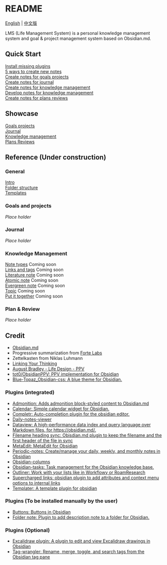 # README
[English](README.md) | [中文版](README_CN.md)

LMS (Life Management System) is a personal knowledge management system and goal & project management system based on Obsidian.md. 

## Quick Start
[Install missing plugins](900_Supporting_Files/991_Readme/QS_a0_Install_plugins.md)  
[5 ways to create new notes](900_Supporting_Files/991_Readme/QS_a1_5_ways_to_create_new_notes.md)  
[Create notes for goals projects](900_Supporting_Files/991_Readme/QS_b1_Create_notes_for_goals_projects.md)  
[Create notes for journal](900_Supporting_Files/991_Readme/QS_c1_Create_notes_for_journal.md)  
[Create notes for knowledge management](900_Supporting_Files/991_Readme/QS_d1_Create_notes_for_knowledge_management.md)   
[Develop notes for knowledge management](900_Supporting_Files/991_Readme/QS_d2_Develop_notes_for_knowledge_management.md)  
[Create notes for plans reviews](900_Supporting_Files/991_Readme/QS_e1_Create_notes_for_plans_reviews.md)    

## Showcase
[Goals projects](900_Supporting_Files/991_Readme/SC_a1_Goals_projects.md)   
[Journal](900_Supporting_Files/991_Readme/SC_b1_Journal.md)   
[Knowledge management](900_Supporting_Files/991_Readme/SC_c1_Knowledge_management.md)    
[Plans Reviews](900_Supporting_Files/991_Readme/SC_d1_Plans_Reviews.md)  

## Reference (Under construction)
### General
[Intro](900_Supporting_Files/991_Readme/01_Intro.md)  
[Folder structure](900_Supporting_Files/991_Readme/02_Folder_structure.md)  
[Templates](900_Supporting_Files/991_Readme/03_Templates.md)   

### Goals and projects
*Place holder*  

### Journal
*Place holder*  

### Knowledge Management  
[Note types](900_Supporting_Files/991_Readme/PKM01_Note_types.md)   Coming soon  
[Links and tags](900_Supporting_Files/991_Readme/PKM02_Links_and_tags.md) Coming soon  
[Literature note](900_Supporting_Files/991_Readme/PKM03_Literature_note.md) Coming soon  
[Atomic note](900_Supporting_Files/991_Readme/PKM04_Atomic_note.md) Coming soon  
[Evergreen note](900_Supporting_Files/991_Readme/PKM005_Evergreen_note.md) Coming soon  
[Topic](900_Supporting_Files/991_Readme/PKM006_Topic.md) Coming soon  
[Put it together](900_Supporting_Files/991_Readme/PKM010_Put_it_together.md) Coming soon  


### Plan & Review  
*Place holder*  


## Credit
- [Obsidian.md](https://obsidian.md/)
- Progressive summarization from [Forte Labs](https://fortelabs.co/)
- Zettelkasten from Niklas Luhmann
- [Linking Your Thinking](https://www.linkingyourthinking.com/)
- [August Bradley - Life Design - PPV](https://www.youtube.com/user/augustbradley/featured)
- [tot0/ObsidianPPV: PPV implementation for Obsidian](https://github.com/tot0/ObsidianPPV)
- [Blue-Topaz_Obsidian-css: A blue theme for Obsidian. ](https://github.com/whyt-byte/Blue-Topaz_Obsidian-css)

### Plugins (integrated)
- [Admonition: Adds admonition block-styled content to Obsidian.md ](https://github.com/valentine195/obsidian-admonition)
- [Calendar: Simple calendar widget for Obsidian. ](https://github.com/liamcain/obsidian-calendar-plugin)
- [Completr: Auto-completion plugin for the obsidian editor. ](https://github.com/tth05/obsidian-completr)
- [Daily-notes-viewer ](https://github.com/Johnson0907/obsidian-daily-notes-viewer)
- [Dataview: A high-performance data index and query language over Markdown files, for https://obsidian.md/. ](https://github.com/blacksmithgu/obsidian-dataview)
- [Filename heading sync: Obisdian.md plugin to keep the filename and the first header of the file in sync ](https://github.com/dvcrn/obsidian-filename-heading-sync)
- [MetaEdit: MetaEdit for Obsidian ](https://github.com/chhoumann/MetaEdit)
- [Periodic-notes: Create/manage your daily, weekly, and monthly notes in Obsidian ](https://github.com/liamcain/obsidian-periodic-notes)
- [Obsidian-columns](https://github.com/tnichols217/obsidian-columns)
- [Obsidian-tasks: Task management for the Obsidian knowledge base. ](https://github.com/obsidian-tasks-group/obsidian-tasks)
- [Outliner: Work with your lists like in Workflowy or RoamResearch](https://github.com/vslinko/obsidian-outliner)
- [Supercharged links: obsidian plugin to add attributes and context menu options to internal links ](https://github.com/mdelobelle/obsidian_supercharged_links)
- [Templater: A template plugin for obsidian ](https://github.com/SilentVoid13/Templater)

### Plugins (To be installed manually by the user)
- [Buttons: Buttons in Obsidian ](https://github.com/shabegom/buttons)
- [Folder note: Plugin to add description note to a folder for Obsidian. ](https://github.com/xpgo/obsidian-folder-note-plugin)


### Plugins (Optional)
- [Excalidraw plugin: A plugin to edit and view Excalidraw drawings in Obsidian ](https://github.com/zsviczian/obsidian-excalidraw-plugin)
- [Tag-wrangler: Rename, merge, toggle, and search tags from the Obsidian tag pane ](https://github.com/pjeby/tag-wrangler)